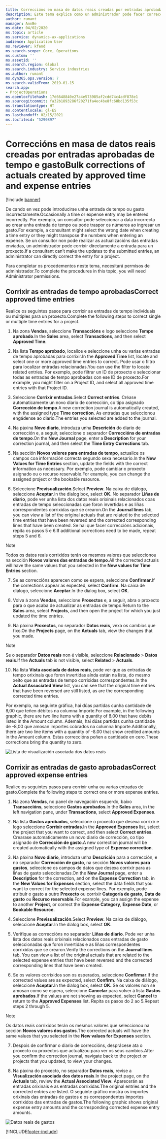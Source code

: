 ```yaml
---
title: Correccións en masa de datos reais creadas por entradas aprobadas de tempo e gasto
description: Este tema explica como un administrador pode facer correccións sinxelas ou en masa ás entradas de tempo ou gasto aprobadas previamente se a facturación non está completa.
author: rumant
manager: AnnBe
ms.date: 04/02/2020
ms.topic: article
ms.service: dynamics-ax-applications
audience: Application User
ms.reviewer: kfend
ms.search.scope: Core, Operations
ms.custom: ''
ms.assetid: ''
ms.search.region: Global
ms.search.industry: Service industries
ms.author: rumant
ms.dyn365.ops.version: 7
ms.search.validFrom: 2019-01-15
search.app:
- ProjectOperations
ms.openlocfilehash: 17d6648840e27a4e573985af2cdd74c4adf878e1
ms.sourcegitcommit: fa32b1893286f20271fa4ec4be8fc68bd135f53c
ms.translationtype: HT
ms.contentlocale: gl-ES
ms.lasthandoff: 02/15/2021
ms.locfileid: "5290897"
---
```

# <a name="bulk-corrections-of-actuals-created-by-approved-time-and-expense-entries"></a><span data-ttu-id="3c574-103">Correccións en masa de datos reais creadas por entradas aprobadas de tempo e gasto</span><span class="sxs-lookup"><span data-stu-id="3c574-103">Bulk corrections of actuals created by approved time and expense entries</span></span>

[!include [banner](../includes/psa-now-project-operations.md)]

<span data-ttu-id="3c574-104">De cando en vez pode introducirse unha entrada de tempo ou gasto incorrectamente.</span><span class="sxs-lookup"><span data-stu-id="3c574-104">Occasionally a time or expense entry may be entered incorrectly.</span></span> <span data-ttu-id="3c574-105">Por exemplo, un consultor pode seleccionar a data incorrecta ao crear unha entrada de tempo ou pode traspor os números ao ingresar un gasto.</span><span class="sxs-lookup"><span data-stu-id="3c574-105">For example, a consultant might select the wrong date when creating a time entry or they might transpose the numbers when entering an expense.</span></span> <span data-ttu-id="3c574-106">Se un consultor non pode realizar as actualizacións das entradas enviadas, un administrador pode corrixir directamente a entrada para un proxecto.</span><span class="sxs-lookup"><span data-stu-id="3c574-106">If a consultant can’t make the updates to the submitted entries, an administrator can directly correct the entry for a project.</span></span>

<span data-ttu-id="3c574-107">Para completar os procedementos neste tema, necesitará permisos de administrador.</span><span class="sxs-lookup"><span data-stu-id="3c574-107">To complete the procedures in this topic, you will need Administrator permissions.</span></span>

## <a name="correct-approved-time-entries"></a><span data-ttu-id="3c574-108">Corrixir as entradas de tempo aprobadas</span><span class="sxs-lookup"><span data-stu-id="3c574-108">Correct approved time entries</span></span>     

<span data-ttu-id="3c574-109">Realice os seguintes pasos para corrixir as entradas de tempo individuais ou múltiples para un proxecto.</span><span class="sxs-lookup"><span data-stu-id="3c574-109">Complete the following steps to correct single or multiple time entries for a project.</span></span>

1. <span data-ttu-id="3c574-110">Na zona **Vendas**, seleccione **Transaccións** e logo seleccione **Tempo aprobado**.</span><span class="sxs-lookup"><span data-stu-id="3c574-110">In the **Sales** area, select **Transactions**, and then select **Approved Time**.</span></span> 

2. <span data-ttu-id="3c574-111">Na lista **Tempo aprobado**, localice e seleccione unha ou varias entradas de tempo aprobadas para corrixir.</span><span class="sxs-lookup"><span data-stu-id="3c574-111">In the **Approved Time** list, locate and select one or more approved time entries to correct.</span></span> <span data-ttu-id="3c574-112">Pode usar o filtro para localizar entradas relacionadas.</span><span class="sxs-lookup"><span data-stu-id="3c574-112">You can use the filter to locate related entries.</span></span> <span data-ttu-id="3c574-113">Por exemplo, pode filtrar un ID de proxecto e seleccionar todas as entradas de tempo aprobadas con ese ID de proxecto.</span><span class="sxs-lookup"><span data-stu-id="3c574-113">For example, you might filter on a Project ID, and select all approved time entries with that Project ID.</span></span>

3. <span data-ttu-id="3c574-114">Seleccione **Corrixir entradas**.</span><span class="sxs-lookup"><span data-stu-id="3c574-114">Select **Correct entries**.</span></span> <span data-ttu-id="3c574-115">Créase automaticamente un novo diario de corrección, co tipo asignado **Corrección de tempo**.</span><span class="sxs-lookup"><span data-stu-id="3c574-115">A new correction journal is automatically created, with the assigned type **Time correction**.</span></span> <span data-ttu-id="3c574-116">As entradas que seleccionou engádense ao diario.</span><span class="sxs-lookup"><span data-stu-id="3c574-116">The entries you selected are added to the journal.</span></span> 

4. <span data-ttu-id="3c574-117">Na páxina **Novo diario**, introduza unha **Descrición** do diario de corrección e, a seguir, seleccione o separador **Correccións de entradas de tempo**.</span><span class="sxs-lookup"><span data-stu-id="3c574-117">On the **New Journal** page, enter a **Description** for your correction journal, and then select the **Time Entry Corrections** tab.</span></span>  
5. <span data-ttu-id="3c574-118">Na sección **Novos valores para entradas de tempo**, actualice os campos coa información correcta segundo sexa necesario.</span><span class="sxs-lookup"><span data-stu-id="3c574-118">In the **New Values for Time Entries** section, update the fields with the correct information as necessary.</span></span> <span data-ttu-id="3c574-119">Por exemplo, pode cambiar o proxecto asignado ou o recurso reservable.</span><span class="sxs-lookup"><span data-stu-id="3c574-119">For example, you can change the assigned project or the bookable resource.</span></span>

6. <span data-ttu-id="3c574-120">Seleccione **Previsualización**.</span><span class="sxs-lookup"><span data-stu-id="3c574-120">Select **Preview**.</span></span> <span data-ttu-id="3c574-121">Na caixa de diálogo, seleccione **Aceptar**.</span><span class="sxs-lookup"><span data-stu-id="3c574-121">In the dialog box, select **OK**.</span></span> <span data-ttu-id="3c574-122">No separador **Liñas de diario**, pode ver unha lista dos datos reais orixinais relacionados coas entradas de tempo seleccionadas que foron invertidas e as liñas correspondentes corrixidas que se crearon.</span><span class="sxs-lookup"><span data-stu-id="3c574-122">On the **Journal lines** tab, you can view a list of the original actuals that are related to the selected time entries that have been reversed and the corrected corresponding lines that have been created.</span></span> <span data-ttu-id="3c574-123">Se hai que facer correccións adicionais, repita os pasos 5 e 6.</span><span class="sxs-lookup"><span data-stu-id="3c574-123">If additional corrections need to be made, repeat steps 5 and 6.</span></span> 

> [!NOTE]
> <span data-ttu-id="3c574-124">Todos os datos reais corrixidos terán os mesmos valores que seleccionou na sección **Novos valores das entradas de tempo**.</span><span class="sxs-lookup"><span data-stu-id="3c574-124">All the corrected actuals will have the same values that you selected in the **New values for Time Entries** section.</span></span>

7. <span data-ttu-id="3c574-125">Se as correccións aparecen como se espera, seleccione **Confirmar**.</span><span class="sxs-lookup"><span data-stu-id="3c574-125">If the corrections appear as expected, select **Confirm**.</span></span> <span data-ttu-id="3c574-126">Na caixa de diálogo, seleccione **Aceptar**.</span><span class="sxs-lookup"><span data-stu-id="3c574-126">In the dialog box, select **OK**.</span></span>

8. <span data-ttu-id="3c574-127">Volva á zona **Vendas**, seleccione **Proxectos** e, a seguir, abra o proxecto para o que acaba de actualizar as entradas de tempo.</span><span class="sxs-lookup"><span data-stu-id="3c574-127">Return to the **Sales** area, select **Projects**, and then open the project for which you just updated the time entries.</span></span> 

9. <span data-ttu-id="3c574-128">Na páxina **Proxectos**, no separador **Datos reais**, vexa os cambios que fixo.</span><span class="sxs-lookup"><span data-stu-id="3c574-128">On the **Projects** page, on the **Actuals** tab, view the changes that you made.</span></span> 

> [!NOTE]
> <span data-ttu-id="3c574-129">Se o separador **Datos reais** non é visible, seleccione **Relacionado** > **Datos reais**.</span><span class="sxs-lookup"><span data-stu-id="3c574-129">If the **Actuals** tab is not visible, select **Related** > **Actuals**.</span></span>  

10. <span data-ttu-id="3c574-130">Na lista **Vista asociada de datos reais**, pode ver que as entradas de tempo orixinais que foron invertidas aínda están na lista, do mesmo xeito que as entradas de tempo corrixidas correspondentes.</span><span class="sxs-lookup"><span data-stu-id="3c574-130">In the **Actual Associated View** list, you can see that the original time entries that have been reversed are still listed, as are the corresponding corrected time entries.</span></span> 

<span data-ttu-id="3c574-131">Por exemplo, na seguinte gráfica, hai dúas partidas cunha cantidade de 8,00 que teñen débitos na columna Importe.</span><span class="sxs-lookup"><span data-stu-id="3c574-131">For example, in the following graphic, there are two line items with a quantity of 8.00 that have debits listed in the Amount column.</span></span> <span data-ttu-id="3c574-132">Ademais, hai dúas partidas cunha cantidade de -8,00 que amosan importes cobrados na columna Importe.</span><span class="sxs-lookup"><span data-stu-id="3c574-132">Additionally, there are two line items with a quantity of -8.00 that show credited amounts in the Amount column.</span></span> <span data-ttu-id="3c574-133">Estas correccións poñen a cantidade en cero.</span><span class="sxs-lookup"><span data-stu-id="3c574-133">These corrections bring the quantity to zero.</span></span>

![Lista de visualización asociada dos datos reais](https://github.com/MicrosoftDocs/dynamics-365-customer-engagement-pr/blob/bulk-corrections-actuals-created-by-approved-time-expense-entries.md/time-actuals.png)
 
## <a name="correct-approved-expense-entries"></a><span data-ttu-id="3c574-135">Corrixir as entradas de gasto aprobadas</span><span class="sxs-lookup"><span data-stu-id="3c574-135">Correct approved expense entries</span></span>

<span data-ttu-id="3c574-136">Realice os seguintes pasos para corrixir unha ou varias entradas de gasto.</span><span class="sxs-lookup"><span data-stu-id="3c574-136">Complete the following steps to correct one or more expense entries.</span></span> 

1. <span data-ttu-id="3c574-137">Na zona **Vendas**, no panel de navegación esquerdo, baixo **Transaccións**, seleccione **Gastos aprobados**.</span><span class="sxs-lookup"><span data-stu-id="3c574-137">In the **Sales** area, in the left navigation pane, under **Transactions**, select **Approved Expenses**.</span></span>

2. <span data-ttu-id="3c574-138">Na lista **Gastos aprobados**, seleccione o proxecto que desexa corrixir e logo seleccione **Corrixir entradas**.</span><span class="sxs-lookup"><span data-stu-id="3c574-138">In the **Approved Expenses** list, select the project that you want to correct, and then select **Correct entries**.</span></span> <span data-ttu-id="3c574-139">Crearase automaticamente un novo diario de corrección, co tipo asignado de **Corrección de gasto**.</span><span class="sxs-lookup"><span data-stu-id="3c574-139">A new correction journal will be created automatically with the assigned type of **Expense correction**.</span></span> 

3. <span data-ttu-id="3c574-140">Na páxina **Novo diario**, introduza unha **Descrición** para a corrección, e no separador **Corrección de gasto**, na sección **Novos valores para gastos**, seleccione os campos de datos que desexa corrixir para as liñas de gasto seleccionadas.</span><span class="sxs-lookup"><span data-stu-id="3c574-140">On the **New Journal** page, enter a **Description** for the correction, and on the **Expense Correction** tab, in the **New Values for Expenses** section, select the data fields that you want to correct for the selected expense lines.</span></span> <span data-ttu-id="3c574-141">Por exemplo, pode atribuír o gasto a outro **Proxecto** ou corrixir **Categoría de gasto**, **Data de gasto** ou **Recurso reservable**.</span><span class="sxs-lookup"><span data-stu-id="3c574-141">For example, you can assign the expense to another **Project**, or correct the **Expense Category**, **Expense Date**, or **Bookable Resource**.</span></span>

4. <span data-ttu-id="3c574-142">Seleccione **Previsualización**.</span><span class="sxs-lookup"><span data-stu-id="3c574-142">Select **Preview**.</span></span> <span data-ttu-id="3c574-143">Na caixa de diálogo, seleccione **Aceptar**.</span><span class="sxs-lookup"><span data-stu-id="3c574-143">In the dialog box, select **OK**.</span></span> 

5. <span data-ttu-id="3c574-144">Verifique as correccións no separador **Liñas de diario**. Pode ver unha lista dos datos reais orixinais relacionados coas entradas de gasto seleccionadas que foron invertidas e as liñas correspondentes corrixidas que se crearon.</span><span class="sxs-lookup"><span data-stu-id="3c574-144">Verify the corrections on the **Journal lines** tab. You can view a list of the original actuals that are related to the selected expense entries that have been reversed and the corrected corresponding lines that have been created.</span></span>

6. <span data-ttu-id="3c574-145">Se os valores corrixidos son os esperados, seleccione **Confirmar**.</span><span class="sxs-lookup"><span data-stu-id="3c574-145">If the corrected values are as expected, select **Confirm**.</span></span> <span data-ttu-id="3c574-146">Na caixa de diálogo, seleccione **Aceptar.**</span><span class="sxs-lookup"><span data-stu-id="3c574-146">In the dialog box, select **OK.**</span></span> <span data-ttu-id="3c574-147">Se os valores non se amosan como se espera, seleccione **Cancelar** para volver á lista **Gastos aprobados**.</span><span class="sxs-lookup"><span data-stu-id="3c574-147">If the values are not showing as expected, select **Cancel** to return to the **Approved Expenses** list.</span></span> <span data-ttu-id="3c574-148">Repita os pasos do 2 ao 5.</span><span class="sxs-lookup"><span data-stu-id="3c574-148">Repeat steps 2 through 5.</span></span> 

> [!NOTE]
> <span data-ttu-id="3c574-149">Os datos reais corrixidos terán os mesmos valores que seleccionou na sección **Novos valores dos gastos**.</span><span class="sxs-lookup"><span data-stu-id="3c574-149">The corrected actuals will have the same values that you selected in the **New values for Expenses** section.</span></span>

7. <span data-ttu-id="3c574-150">Despois de confirmar o diario de correccións, desprácese ata o proxecto ou proxectos que actualizou para ver os seus cambios.</span><span class="sxs-lookup"><span data-stu-id="3c574-150">After you confirm the correction journal, navigate back to the project or projects that you updated, to view your changes.</span></span>  

8. <span data-ttu-id="3c574-151">Na páxina do proxecto, no separador **Datos reais**, revise a **Visualización asociada dos datos reais**.</span><span class="sxs-lookup"><span data-stu-id="3c574-151">In the project page, on the **Actuals** tab, review the **Actual Associated View**.</span></span> <span data-ttu-id="3c574-152">Aparecerán as entradas orixinais e as entradas corrixidas.</span><span class="sxs-lookup"><span data-stu-id="3c574-152">The original entries and the corrected entries are listed.</span></span> <span data-ttu-id="3c574-153">O seguinte gráfico mostra os importes orixinais das entradas de gastos e os correspondentes importes corrixidos das entradas de gastos.</span><span class="sxs-lookup"><span data-stu-id="3c574-153">The following graphic shows original expense entry amounts and the corresponding corrected expense entry amounts.</span></span> 

![Datos reais de gastos](https://user-images.githubusercontent.com/60806505/77122219-4cd52900-69fa-11ea-8349-ccd2ffebf640.png)


[!INCLUDE[footer-include](../includes/footer-banner.md)]